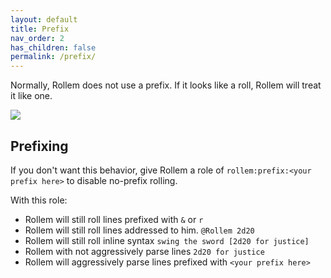 ```yaml
---
layout: default
title: Prefix
nav_order: 2
has_children: false
permalink: /prefix/
---
```


Normally, Rollem does not use a prefix. If it looks like a roll, Rollem will treat it like one.

![](/assets/just-roll.png)

## Prefixing
If you don't want this behavior, give Rollem a role of `rollem:prefix:<your prefix here>` to disable no-prefix rolling.

With this role:
* Rollem will still roll lines prefixed with `&` or `r`
* Rollem will still roll lines addressed to him. `@Rollem 2d20`
* Rollem will still roll inline syntax `swing the sword [2d20 for justice]`
* Rollem with not aggressively parse lines `2d20 for justice`
* Rollem will aggressively parse lines prefixed with `<your prefix here>`